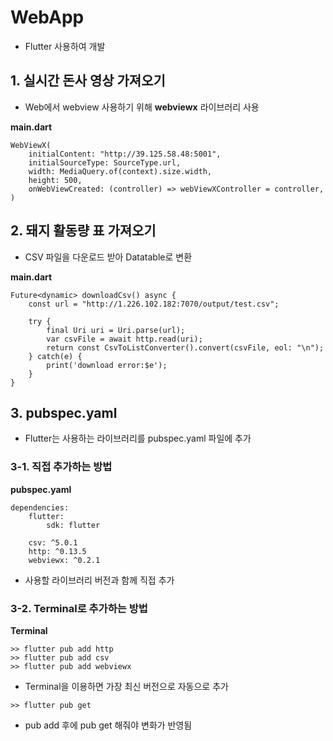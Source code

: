 # WebApp
- Flutter 사용하여 개발

## 1. 실시간 돈사 영상 가져오기
- Web에서 webview 사용하기 위해 **webviewx** 라이브러리 사용

**main.dart**
```
WebViewX(
    initialContent: "http://39.125.58.48:5001",
    initialSourceType: SourceType.url,
    width: MediaQuery.of(context).size.width,
    height: 500,
    onWebViewCreated: (controller) => webViewXController = controller,
)
```

## 2. 돼지 활동량 표 가져오기
- CSV 파일을 다운로드 받아 Datatable로 변환

**main.dart**
```
Future<dynamic> downloadCsv() async {
    const url = "http://1.226.102.182:7070/output/test.csv";

    try {
        final Uri uri = Uri.parse(url);
        var csvFile = await http.read(uri);
        return const CsvToListConverter().convert(csvFile, eol: "\n");
    } catch(e) {
        print('download error:$e');
    }
}
```

## 3. pubspec.yaml
- Flutter는 사용하는 라이브러리를 pubspec.yaml 파일에 추가

### 3-1. 직접 추가하는 방법
**pubspec.yaml**
```
dependencies:
    flutter:
        sdk: flutter

    csv: ^5.0.1
    http: ^0.13.5
    webviewx: ^0.2.1
```
- 사용할 라이브러리 버전과 함께 직접 추가

### 3-2. Terminal로 추가하는 방법
**Terminal**
```
>> flutter pub add http
>> flutter pub add csv
>> flutter pub add webviewx
```
- Terminal을 이용하면 가장 최신 버전으로 자동으로 추가
```
>> flutter pub get
```
- pub add 후에 pub get 해줘야 변화가 반영됨
